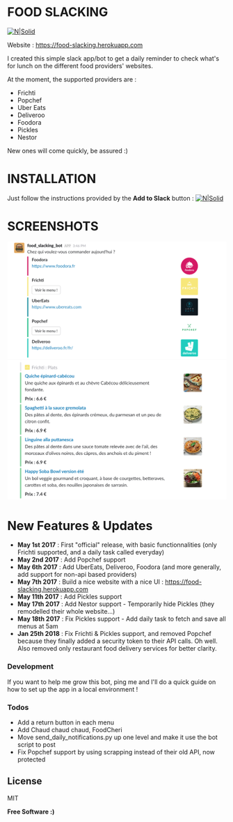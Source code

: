 # FOOD SLACKING

[![N|Solid](https://platform.slack-edge.com/img/add_to_slack@2x.png)](https://slack.com/oauth/authorize?&client_id=158493540211.158495716179&scope=bot)

Website : https://food-slacking.herokuapp.com

I created this simple slack app/bot to get a daily reminder to check what's for lunch on the different food providers' websites.

At the moment, the supported providers are :
  - Frichti
  - Popchef
  - Uber Eats
  - Deliveroo
  - Foodora 
  - Pickles
  - Nestor

New ones will come quickly, be assured :)

# INSTALLATION
Just follow the instructions provided by the **Add to Slack** button : 
[![N|Solid](https://platform.slack-edge.com/img/add_to_slack.png)](https://slack.com/oauth/authorize?&client_id=158493540211.158495716179&scope=bot)

# SCREENSHOTS
![Screenshot 1](/images/readme-providers.png?raw=true "Choose your daily food provider !")
![Screenshot 2](/images/readme-propositions.png?raw=true "Frichti example : propositions for the 'Plats' category")

# New Features & Updates

  - **May 1st 2017** : First "official" release, with basic functionnalities (only Frichti supported, and a daily task called everyday)
  - **May 2nd 2017** : Add Popchef support
  - **May 6th 2017** : Add UberEats, Deliveroo, Foodora (and more generally, add support for non-api based providers)
  - **May 7th 2017** : Build a nice website with a nice UI : https://food-slacking.herokuapp.com
  - **May 11th 2017** : Add Pickles support
  - **May 17th 2017** : Add Nestor support - Temporarily hide Pickles (they remodelled their whole website...)
  - **May 18th 2017** : Fix Pickles support - Add daily task to fetch and save all menus at 5am
  - **Jan 25th 2018** : Fix Frichti & Pickles support, and removed Popchef because they finally added a security token to their API calls. Oh well. Also removed only restaurant food delivery services for better clarity.

### Development

If you want to help me grow this bot, ping me and I'll do a quick guide on how to set up the app in a local environment !

### Todos

 - Add a return button in each menu
 - Add Chaud chaud chaud, FoodCheri
 - Move send_daily_notifications.py up one level and make it use the bot script to post
 - Fix Popchef support by using scrapping instead of their old API, now protected

License
----

MIT

**Free Software :)**
